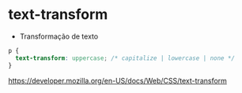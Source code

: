 # text-transform

* Transformação de texto

```css
p {
  text-transform: uppercase; /* capitalize | lowercase | none */
}
```

https://developer.mozilla.org/en-US/docs/Web/CSS/text-transform